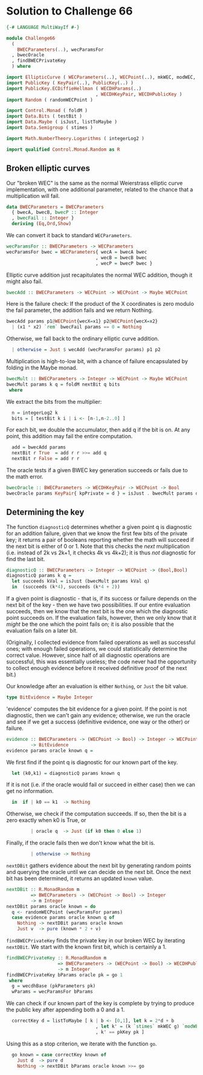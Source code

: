 # Solution to Challenge 66

```haskell
{-# LANGUAGE MultiWayIf #-}

module Challenge66
  (
    BWECParameters(..), wecParamsFor
  , bwecOracle
  , findBWECPrivateKey
  ) where

import EllipticCurve ( WECParameters(..), WECPoint(..), mkWEC, modWEC, wecAdd )
import PublicKey ( KeyPair(..), PublicKey(..) )
import PublicKey.ECDiffieHellman ( WECDHParams(..)
                                 , WECDHKeyPair, WECDHPublicKey )
import Random ( randomWECPoint )

import Control.Monad ( foldM )
import Data.Bits ( testBit )
import Data.Maybe ( isJust, listToMaybe )
import Data.Semigroup ( stimes )

import Math.NumberTheory.Logarithms ( integerLog2 )

import qualified Control.Monad.Random as R
```

## Broken elliptic curves

Our "broken WEC" is the same as the normal
Weierstrass elliptic curve implementation,
with one additional parameter,
related to the chance that a multiplication will fail.

```haskell
data BWECParameters = BWECParameters
  { bwecA, bwecB, bwecP :: Integer
  , bwecFail :: Integer }
  deriving (Eq,Ord,Show)
```

We can convert it back to standard `WECParameters`.

```haskell
wecParamsFor :: BWECParameters -> WECParameters
wecParamsFor bwec = WECParameters{ wecA = bwecA bwec
                                 , wecB = bwecB bwec
                                 , wecP = bwecP bwec }
```

Elliptic curve addition just recapitulates the normal WEC addition,
though it might also fail.

```haskell
bwecAdd :: BWECParameters -> WECPoint -> WECPoint -> Maybe WECPoint
```

Here is the failure check:
If the product of the X coordinates is zero modulo the fail parameter,
the addition fails and we return Nothing.

```haskell
bwecAdd params p1@WECPoint{wecX=x1} p2@WECPoint{wecX=x2}
  | (x1 * x2) `rem` bwecFail params == 0 = Nothing
```

Otherwise, we fall back to the ordinary elliptic curve addition.

```haskell
  | otherwise = Just $ wecAdd (wecParamsFor params) p1 p2
```

Multiplication is high-to-low bit, with a chance of failure
encapsulated by folding in the Maybe monad.

```haskell
bwecMult :: BWECParameters -> Integer -> WECPoint -> Maybe WECPoint
bwecMult params k q = foldM nextBit q bits
 where
```

We extract the bits from the multiplier:

```haskell
  n = integerLog2 k
  bits = [ testBit k i | i <- [n-1,n-2..0] ]
```

For each bit, we double the accumulator, then add q if the bit is on.
At any point, this addition may fail the entire computation.

```haskell
  add = bwecAdd params
  nextBit r True  = add r r >>= add q
  nextBit r False = add r r
```

The oracle tests if a given BWEC key generation succeeds or fails
due to the math error.

```haskell
bwecOracle :: BWECParameters -> WECDHKeyPair -> WECPoint -> Bool
bwecOracle params KeyPair{ kpPrivate = d } = isJust . bwecMult params d
```

## Determining the key

The function `diagnosticQ` determines whether
a given point q is diagnostic for an addition failure,
given that we know the first few bits of the private key;
it returns a pair of booleans reporting whether the math will succeed
if the next bit is either of 0 or 1.
Note that this checks the *next* multiplication
(i.e. instead of 2k vs 2k+1, it checks 4k vs 4k+2);
it is thus *not* diagnostic for find the last bit.

```haskell
diagnosticQ :: BWECParameters -> Integer -> WECPoint -> (Bool,Bool)
diagnosticQ params k q =
  let succeeds kVal = isJust (bwecMult params kVal q)
  in  (succeeds (k*4), succeeds (k*4 + 2))
```

If a given point is diagnostic - that is, if its success or failure
depends on the next bit of the key - then we have two possibilities.
If our entire evaluation succeeds, then we know that the next bit
is the one which the diagnostic point succeeds on.
If the evaluation fails, however, then we only know that it *might*
be the one which the point fails on;
it is also possible that the evaluation fails on a later bit.

(Originally, I collected evidence from failed operations as well
as successful ones; with enough failed operations, we could
statistically determine the correct value. However, since half of all
diagnostic operations are successful, this was essentially useless; the code
never had the opportunity to collect enough evidence before it received
definitive proof of the next bit.)

Our knowledge after an evaluation is either `Nothing`,
or `Just` the bit value.

```haskell
type BitEvidence = Maybe Integer
```

'evidence' computes the bit evidence for a given point.
If the point is not diagnostic, then we can't gain any evidence;
otherwise, we run the oracle and see if we get
a success (definitive evidence, one way or the other) or failure.

```haskell
evidence :: BWECParameters -> (WECPoint -> Bool) -> Integer -> WECPoint
         -> BitEvidence
evidence params oracle known q =
```

We first find if the point q is diagnostic for our known part of the key.

```haskell
  let (k0,k1) = diagnosticQ params known q
```

If it is not (i.e. if the oracle would fail or succeed in either case)
then we can get no information.

```haskell
  in  if | k0 == k1  -> Nothing
```

Otherwise, we check if the computation succeeds.
If so, then the bit is a zero exactly when k0 is True, or

```haskell
         | oracle q  -> Just (if k0 then 0 else 1)
```

Finally, if the oracle fails then we don't know what the bit is.

```haskell
         | otherwise -> Nothing
```

`nextDBit` gathers evidence about the next bit
by generating random points and querying the oracle
until we can decide on the next bit. Once the next bit has been determined,
it returns an updated `known` value.

```haskell
nextDBit :: R.MonadRandom m
         => BWECParameters -> (WECPoint -> Bool) -> Integer
         -> m Integer
nextDBit params oracle known = do
  q <- randomWECPoint (wecParamsFor params)
  case evidence params oracle known q of
    Nothing -> nextDBit params oracle known
    Just v  -> pure (known * 2 + v)
```

`findBWECPrivateKey` finds the private key in our broken WEC
by iterating `nextDBit`. We start with the known first bit,
which is certainly a 1.

```haskell
findBWECPrivateKey :: R.MonadRandom m
                   => BWECParameters -> (WECPoint -> Bool) -> WECDHPublicKey
                   -> m Integer
findBWECPrivateKey bParams oracle pk = go 1
 where
  g = wecdhBase (pkParameters pk)
  wParams = wecParamsFor bParams
```

We can check if our known part of the key is complete
by trying to produce the public key after appending both a 0 and a 1.

```haskell
  correctKey d = listToMaybe [ k | b <- [0,1], let k = 2*d + b
                                 , let k' = (k `stimes` mkWEC g) `modWEC` wParams
                                 , k' == pkKey pk ]
```

Using this as a stop criterion, we iterate with the function `go`.

```haskell
  go known = case correctKey known of
    Just d  -> pure d
    Nothing -> nextDBit bParams oracle known >>= go
```
